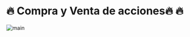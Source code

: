 # :fire: Compra y Venta de acciones:fire: :fire:

![main](https://www.google.com/url?sa=i&url=https%3A%2F%2Faccounter.co%2Fniif%2Fregistro-niif-venta-de-acciones-concepto-735-ctcp-de-2019.html&psig=AOvVaw1eaMdsMPkEgEyxiIKhxWvj&ust=1685897926324000&source=images&cd=vfe&ved=0CBEQjRxqFwoTCNj7-anJp_8CFQAAAAAdAAAAABAE)

